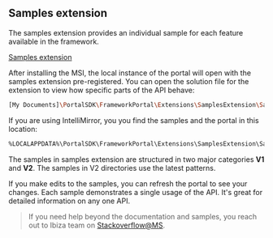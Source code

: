 ## Samples extension
<!-- TODO:  deprecate this document by removing it.  It has been  replaced by portalfx-extensions-samples-overview.md   -->
The samples extension provides an individual sample for each feature available in the framework.

[Samples extension](../media/samples.png)

After installing the MSI, the local instance of the portal will open with the samples extension pre-registered.  You can open the solution file for the extension to view how specific parts of the API behave:

```bash
[My Documents]\PortalSDK\FrameworkPortal\Extensions\SamplesExtension\SamplesExtension.sln
```

If you are using IntelliMirror, you you find the samples and the portal in this location:

```bash
%LOCALAPPDATA%\PortalSDK\FrameworkPortal\Extensions\SamplesExtension\SamplesExtension.sln
```

The samples in samples extension are structured in two major categories **V1** and **V2**. The samples in V2 directories use the latest patterns.

If you make edits to the samples, you can refresh the portal to see your changes. Each sample demonstrates a single usage of the API.  It's great for detailed information on any one API.

> If you need help beyond the documentation and samples, you reach out to Ibiza team on [Stackoverflow@MS](https://stackoverflow.microsoft.com/questions/tagged?tagnames=ibiza).


